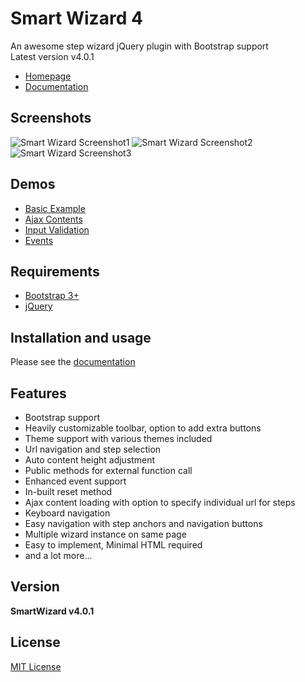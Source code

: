 # Smart Wizard 4
An awesome step wizard jQuery plugin with Bootstrap support  
Latest version v4.0.1

+ [Homepage](http://techlaboratory.net/smartwizard)
+ [Documentation](http://techlaboratory.net/smartwizard/documentation)

Screenshots
-----
![Smart Wizard Screenshot1](http://techlaboratory.net/assets/media/products/SmartWizard4_1.png)
![Smart Wizard Screenshot2](http://techlaboratory.net/assets/media/products/SmartWizard4_2.png)
![Smart Wizard Screenshot3](http://techlaboratory.net/assets/media/products/SmartWizard4_3.png)

Demos
-----
  + [Basic Example](http://techlaboratory.net/smartwizard/demo/basic)
  + [Ajax Contents](http://techlaboratory.net/smartwizard/demo/ajax)
  + [Input Validation](http://techlaboratory.net/smartwizard/demo/validation)
  + [Events](http://techlaboratory.net/smartwizard/demo/events)

Requirements
-----
  + [Bootstrap 3+](http://getbootstrap.com/getting-started/#download)
  + [jQuery](http://jquery.com/)

Installation and usage 
-----
 Please see the [documentation](http://techlaboratory.net/smartwizard/documentation)

Features
-----
  + Bootstrap support
  + Heavily customizable toolbar, option to add extra buttons
  + Theme support with various themes included
  + Url navigation and step selection
  + Auto content height adjustment
  + Public methods for external function call
  + Enhanced event support
  + In-built reset method
  + Ajax content loading with option to specify individual url for steps
  + Keyboard navigation
  + Easy navigation with step anchors and navigation buttons
  + Multiple wizard instance on same page
  + Easy to implement, Minimal HTML required
  + and a lot more...

Version
-----
**SmartWizard v4.0.1**

License
----
[MIT License](https://github.com/techlab/SmartWizard/blob/master/LICENSE)
